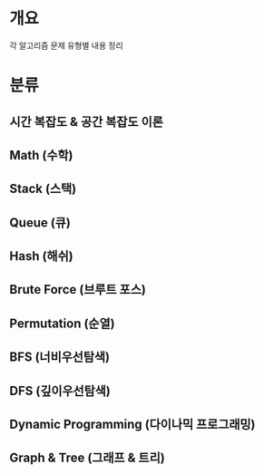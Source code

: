 # 개요

각 알고리즘 문제 유형별 내용 정리


# 분류

## 시간 복잡도 & 공간 복잡도 이론

## Math (수학)

## Stack (스택)

## Queue (큐)

## Hash (해쉬)

## Brute Force (브루트 포스)

## Permutation (순열)

## BFS (너비우선탐색)

## DFS (깊이우선탐색)

## Dynamic Programming (다이나믹 프로그래밍)

## Graph & Tree (그래프 & 트리)

## 

## 
